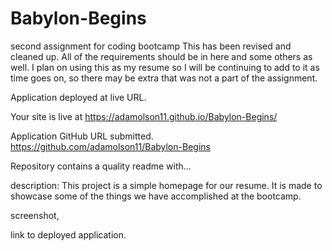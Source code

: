 # Babylon-Begins
second assignment for coding bootcamp
This has been revised and cleaned up. All of the requirements should be in here and some others as well. I plan on using this as my resume so I will be continuing to add to it as time goes on, so there may be extra that was not a part of the assignment. 

Application deployed at live URL.

Your site is live at https://adamolson11.github.io/Babylon-Begins/


Application GitHub URL submitted.
https://github.com/adamolson11/Babylon-Begins


Repository contains a quality readme with...

 description: This project is a simple homepage for our resume. It is made to showcase some of the things we have accomplished at the bootcamp.  

screenshot, 



link to deployed application.
